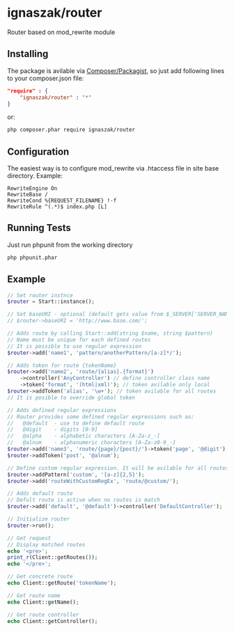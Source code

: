 # ignaszak/router

Router based on mod_rewrite module

## Installing

The package is avilable via [Composer/Packagist](https://packagist.org/packages/ignaszak/router), so just add following lines to your composer.json file:

```json
"require" : {
    "ignaszak/router" : "*"
}
```

or:

```sh
php composer.phar require ignaszak/router
```
## Configuration
The easiest way is to configure mod_rewrite via .htaccess file in site base directory. Example:

```
RewriteEngine On
RewriteBase /
RewriteCond %{REQUEST_FILENAME} !-f
RewriteRule ^(.*)$ index.php [L]
```
## Running Tests

Just run phpunit from the working directory

```sh
php phpunit.phar
```

## Example

```php
// Set router instnce
$router = Start::instance();

// Set baseURI - optional (default gets value from $_SERVER['SERVER_NAME'])
// $router->baseURI = 'http://www.base.com/';

// Adds route by calling Start::add(string $name, string $pattern)
// Name must be unique for each defined routes
// It is possible to use regular expression
$router->add('name1', 'pattern/anotherPattern/[a-z]*/');

// Adds token for route {tokenName}
$router->add('name2', 'route/{alias}.{format}')
    ->controller('AnyController') // define controller class name
    ->token('format', '(html|xml)'); // token avilable only local
$router->addToken('alias', '\w+'); // token avilable for all routes
// It is posible to override global token

// Adds defined regular expressions
// Router provides some defined regular expressions such as:
//   @default  - use to define default route
//   @digit    - digits [0-9]
//   @alpha    - alphabetic characters [A-Za-z_-]
//   @alnum    - alphanumeric characters [A-Za-z0-9_-]
$router->add('name3', 'route/{page}/{post}/')->token('page', '@digit');
$router->addToken('post', '@alnum');

// Define custom regular expression. It will be avilable for all routes
$router->addPattern('custom', '[a-z]{2,5}');
$router->add('routeWithCustomRegEx', 'route/@custom/');

// Adds default route
// Defult route is active when no routes is match
$router->add('default', '@default')->controller('DefaultController');

// Initialize router
$router->run();

// Get request
// Display matched routes
echo '<pre>';
print_r(Client::getRoutes());
echo '</pre>';

// Get concrete route
echo Client::getRoute('tokenName');

// Get route name
echo Client::getName();

// Get route controller
echo Client::getController();
```

